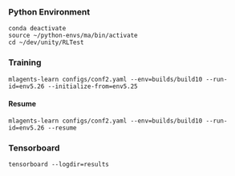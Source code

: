 ### Python Environment

```
conda deactivate
source ~/python-envs/ma/bin/activate
cd ~/dev/unity/RLTest
```

### Training


```
mlagents-learn configs/conf2.yaml --env=builds/build10 --run-id=env5.26 --initialize-from=env5.25
```
#### Resume
```
mlagents-learn configs/conf2.yaml --env=builds/build10 --run-id=env5.26 --resume
```

### Tensorboard

```
tensorboard --logdir=results
```
